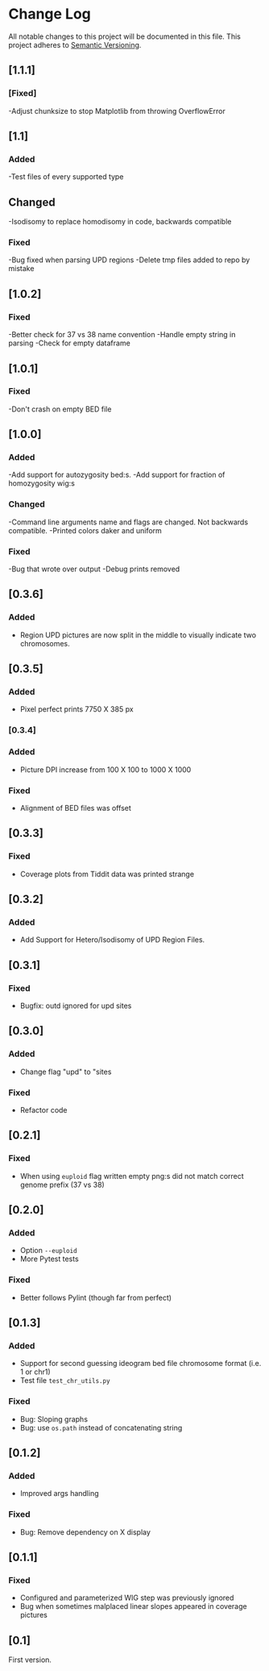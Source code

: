 # Change Log
All notable changes to this project will be documented in this file.
This project adheres to [Semantic Versioning](http://semver.org/).

## [1.1.1]
### [Fixed]
-Adjust chunksize to stop Matplotlib from throwing OverflowError

## [1.1]
### Added
-Test files of every supported type
## Changed
-Isodisomy to replace homodisomy in code, backwards compatible
### Fixed
-Bug fixed when parsing UPD regions
-Delete tmp files added to repo by mistake

## [1.0.2]
### Fixed
-Better check for 37 vs 38 name convention
-Handle empty string in parsing
-Check for empty dataframe

## [1.0.1]
### Fixed
-Don't crash on empty BED file

## [1.0.0]
### Added
-Add support for autozygosity bed:s.
-Add support for fraction of homozygosity wig:s
### Changed
-Command line arguments name and flags are changed. Not backwards compatible.
-Printed colors daker and uniform
### Fixed
-Bug that wrote over output
-Debug prints removed

## [0.3.6]
### Added
- Region UPD pictures are now split in the middle to visually indicate two
chromosomes.

## [0.3.5]
### Added
- Pixel perfect prints 7750 X 385 px

### [0.3.4]
### Added
- Picture DPI increase from 100 X 100 to 1000 X 1000
### Fixed
- Alignment of BED files was offset

## [0.3.3]
### Fixed
- Coverage plots from Tiddit data was printed strange

## [0.3.2]
### Added
- Add Support for Hetero/Isodisomy of UPD Region Files.

## [0.3.1]
### Fixed
- Bugfix: outd ignored for upd sites

## [0.3.0]
### Added
- Change flag "upd" to "sites
### Fixed
- Refactor code

## [0.2.1]
### Fixed
- When using `euploid` flag written empty png:s did not match correct genome prefix (37 vs 38)

## [0.2.0]
### Added
- Option `--euploid`
- More Pytest tests

### Fixed
- Better follows Pylint (though far from perfect)


## [0.1.3]
### Added
- Support for second guessing ideogram bed file chromosome format (i.e. 1 or chr1)
- Test file `test_chr_utils.py`

### Fixed
- Bug: Sloping graphs
- Bug: use `os.path` instead of concatenating string

## [0.1.2]

### Added
- Improved args handling

### Fixed
- Bug: Remove dependency on X display



## [0.1.1]
### Fixed
- Configured and parameterized WIG step was previously ignored
- Bug when sometimes malplaced linear slopes appeared in coverage pictures

## [0.1]
First version.
